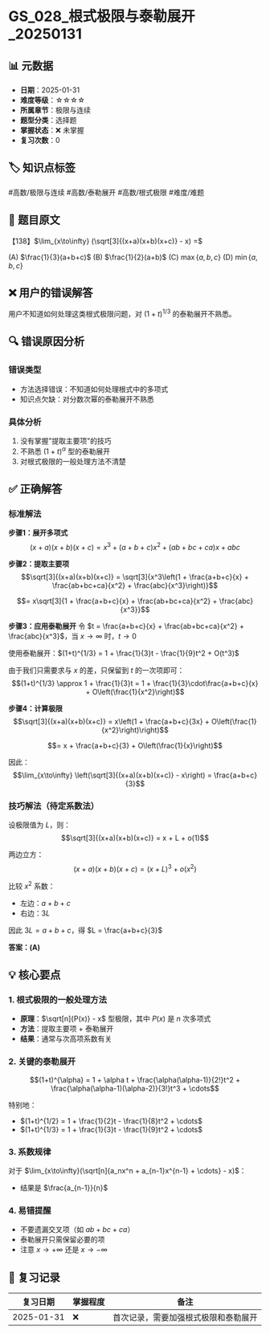 # GS_028_根式极限与泰勒展开_20250131

## 📊 元数据
- **日期**：2025-01-31
- **难度等级**：☆☆☆☆
- **所属章节**：极限与连续
- **题型分类**：选择题
- **掌握状态**：❌ 未掌握
- **复习次数**：0

## 🏷️ 知识点标签
#高数/极限与连续 #高数/泰勒展开 #高数/根式极限 #难度/难题

## 📝 题目原文
【138】$\lim_{x\to\infty} (\sqrt[3]{(x+a)(x+b)(x+c)} - x) =$

(A) $\frac{1}{3}(a+b+c)$    (B) $\frac{1}{2}(a+b)$    (C) $\max\{a, b, c\}$    (D) $\min\{a, b, c\}$

## ❌ 用户的错误解答
用户不知道如何处理这类根式极限问题，对 $(1+t)^{1/3}$ 的泰勒展开不熟悉。

## 🔍 错误原因分析
### 错误类型
- 方法选择错误：不知道如何处理根式中的多项式
- 知识点欠缺：对分数次幂的泰勒展开不熟悉

### 具体分析
1. 没有掌握"提取主要项"的技巧
2. 不熟悉 $(1+t)^{\alpha}$ 型的泰勒展开
3. 对根式极限的一般处理方法不清楚

## ✅ 正确解答
### 标准解法

**步骤1：展开多项式**
$$(x+a)(x+b)(x+c) = x^3 + (a+b+c)x^2 + (ab+bc+ca)x + abc$$

**步骤2：提取主要项**
$$\sqrt[3]{(x+a)(x+b)(x+c)} = \sqrt[3]{x^3\left(1 + \frac{a+b+c}{x} + \frac{ab+bc+ca}{x^2} + \frac{abc}{x^3}\right)}$$

$$= x\sqrt[3]{1 + \frac{a+b+c}{x} + \frac{ab+bc+ca}{x^2} + \frac{abc}{x^3}}$$

**步骤3：应用泰勒展开**
令 $t = \frac{a+b+c}{x} + \frac{ab+bc+ca}{x^2} + \frac{abc}{x^3}$，当 $x \to \infty$ 时，$t \to 0$

使用泰勒展开：$(1+t)^{1/3} = 1 + \frac{1}{3}t - \frac{1}{9}t^2 + O(t^3)$

由于我们只需要求与 $x$ 的差，只保留到 $t$ 的一次项即可：
$$(1+t)^{1/3} \approx 1 + \frac{1}{3}t = 1 + \frac{1}{3}\cdot\frac{a+b+c}{x} + O\left(\frac{1}{x^2}\right)$$

**步骤4：计算极限**
$$\sqrt[3]{(x+a)(x+b)(x+c)} = x\left(1 + \frac{a+b+c}{3x} + O\left(\frac{1}{x^2}\right)\right)$$

$$= x + \frac{a+b+c}{3} + O\left(\frac{1}{x}\right)$$

因此：
$$\lim_{x\to\infty} \left(\sqrt[3]{(x+a)(x+b)(x+c)} - x\right) = \frac{a+b+c}{3}$$

### 技巧解法（待定系数法）
设极限值为 $L$，则：
$$\sqrt[3]{(x+a)(x+b)(x+c)} = x + L + o(1)$$

两边立方：
$$(x+a)(x+b)(x+c) = (x + L)^3 + o(x^2)$$

比较 $x^2$ 系数：
- 左边：$a+b+c$
- 右边：$3L$

因此 $3L = a+b+c$，得 $L = \frac{a+b+c}{3}$

**答案：(A)**

## 💡 核心要点

### 1. 根式极限的一般处理方法
- **原理**：$\sqrt[n]{P(x)} - x$ 型极限，其中 $P(x)$ 是 $n$ 次多项式
- **方法**：提取主要项 + 泰勒展开
- **结果**：通常与次高项系数有关

### 2. 关键的泰勒展开
$$(1+t)^{\alpha} = 1 + \alpha t + \frac{\alpha(\alpha-1)}{2!}t^2 + \frac{\alpha(\alpha-1)(\alpha-2)}{3!}t^3 + \cdots$$

特别地：
- $(1+t)^{1/2} = 1 + \frac{1}{2}t - \frac{1}{8}t^2 + \cdots$
- $(1+t)^{1/3} = 1 + \frac{1}{3}t - \frac{1}{9}t^2 + \cdots$

### 3. 系数规律
对于 $\lim_{x\to\infty}(\sqrt[n]{a_nx^n + a_{n-1}x^{n-1} + \cdots} - x)$：
- 结果是 $\frac{a_{n-1}}{n}$

### 4. 易错提醒
- 不要遗漏交叉项（如 $ab+bc+ca$）
- 泰勒展开只需保留必要的项
- 注意 $x \to +\infty$ 还是 $x \to -\infty$

## 📅 复习记录
| 复习日期 | 掌握程度 | 备注 |
|---------|---------|------|
| 2025-01-31 | ❌ | 首次记录，需要加强根式极限和泰勒展开 |